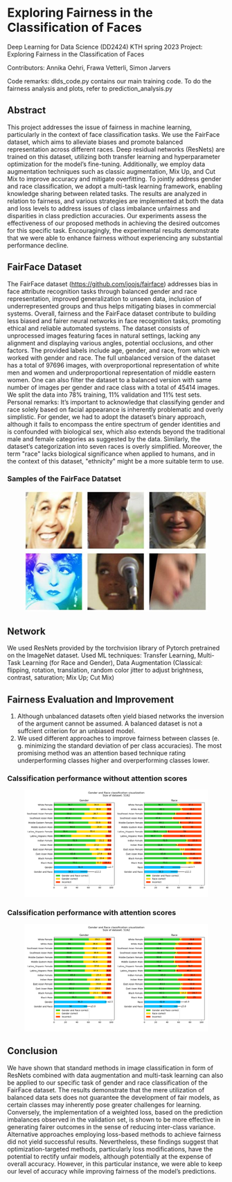 # Exploring Fairness in the Classification of Faces
Deep Learning for Data Science (DD2424) KTH spring 2023
Project: Exploring Fairness in the Classification of Faces

Contributors: Annika Oehri, Frawa Vetterli, Simon Jarvers

Code remarks: dlds_code.py contains our main training code. To do the fairness analysis and plots, refer to prediction_analysis.py

## Abstract

This project addresses the issue of fairness in machine learning, particularly in the
context of face classification tasks. We use the FairFace dataset, which aims to
alleviate biases and promote balanced representation across different races. Deep
residual networks (ResNets) are trained on this dataset, utilizing both transfer learning
and hyperparameter optimization for the model’s fine-tuning. Additionally, we
employ data augmentation techniques such as classic augmentation, Mix Up, and
Cut Mix to improve accuracy and mitigate overfitting. To jointly address gender
and race classification, we adopt a multi-task learning framework, enabling knowledge
sharing between related tasks. The results are analyzed in relation to fairness,
and various strategies are implemented at both the data and loss levels to address
issues of class imbalance unfairness and disparities in class prediction accuracies.
Our experiments assess the effectiveness of our proposed methods in achieving
the desired outcomes for this specific task. Encouragingly, the experimental results
demonstrate that we were able to enhance fairness without experiencing any
substantial performance decline.


## FairFace Dataset

The FairFace dataset (https://github.com/joojs/fairface) addresses bias in face attribute recognition tasks through balanced gender
and race representation, improved generalization to unseen data, inclusion of underrepresented groups
and thus helps mitigating biases in commercial systems. Overall, fairness and the FairFace dataset
contribute to building less biased and fairer neural networks in face recognition tasks, promoting
ethical and reliable automated systems.
The dataset consists of unprocessed images featuring faces in natural settings, lacking any alignment
and displaying various angles, potential occlusions, and other factors. The provided labels include
age, gender, and race, from which we worked with gender and race. The full unbalanced version
of the dataset has a total of 97696 images, with overproportional representation of white men and
women and underproportional representation of middle eastern women. One can also filter the dataset
to a balanced version with same number of images per gender and race class with a total of 45414
images. We split the data into 78% training, 11% validation and 11% test sets.
Personal remarks: It’s important to acknowledge that classifying gender and race solely based on facial appearance
is inherently problematic and overly simplistic. For gender, we had to adopt the dataset’s binary
approach, although it fails to encompass the entire spectrum of gender identities and is confounded
with biological sex, which also extends beyond the traditional male and female categories as suggested
by the data. Similarly, the dataset’s categorization into seven races is overly simplified. Moreover, the
term "race" lacks biological significance when applied to humans, and in the context of this dataset,
"ethnicity" might be a more suitable term to use.


### Samples of the FairFace Datatset
<figure>
  <img
  src="./readme_resources/face_samples.JPG?raw=true"
  alt='Face Images taken "in the wild"'>
</figure>

## Network

We used ResNets provided by the torchvision library of Pytorch pretrained on the ImageNet dataset.
Used ML techniques: Transfer Learning, Multi-Task Learning (for Race and Gender), Data Augmentation (Classical: flipping, rotation, translation, random color jitter to adjust brightness, contrast, saturation; Mix Up; Cut Mix)


## Fairness Evaluation and Improvement

1. Although unbalanced datasets often yield biased networks the inversion of the argument cannot be assumed. A balanced dataset is not a suffcient criterion for an unbiased model.
2. We used different approaches to improve fairness between classes (e. g. minimizing the standard deviation of per class accuracies). The most promising method was an attention based technique rating underperforming classes higher and overperforming classes lower.

### Calssification performance without attention scores
<figure>
  <img src="./readme_resources/plot_normalize_True_predictions_config_combined_bal_aug_2023-05-17_17-02-07_416000.png?raw=true" alt="Without attention score"/> 
</figure>

### Calssification performance with attention scores
<figure>
  <img src="./readme_resources/plot_normalize_True_predictions_config_combined_bal_aug_valattention_2023-05-18_13-06-33_814758.png?raw=true" alt="With attention score"/>
</figure>


## Conclusion

We have shown that standard methods in image classification in form of ResNets combined with
data augmentation and multi-task learning can also be applied to our specific task of gender and race
classification of the FairFace dataset. The results demonstrate that the mere utilization of balanced
data sets does not guarantee the development of fair models, as certain classes may inherently pose
greater challenges for learning. Conversely, the implementation of a weighted loss, based on the
prediction imbalances observed in the validation set, is shown to be more effective in generating fairer
outcomes in the sense of reducing inter-class variance. Alternative approaches employing loss-based
methods to achieve fairness did not yield successful results. Nevertheless, these findings suggest that
optimization-targeted methods, particularly loss modifications, have the potential to rectify unfair
models, although potentially at the expense of overall accuracy. However, in this particular instance,
we were able to keep our level of accuracy while improving fairness of the model’s predictions.
